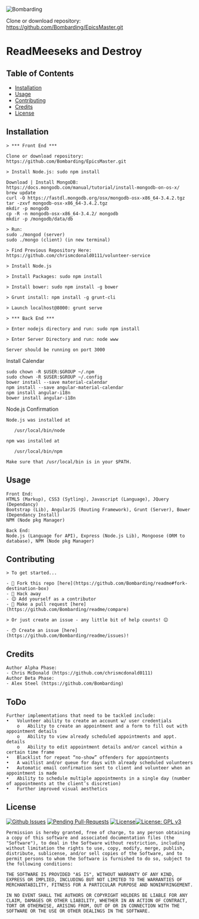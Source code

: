 ![Bombarding](https://wallpaperscraft.com/image/counter_strike_global_offensive_art_anarchist_game_card_steam_cs_go_97006_2560x1024.jpg)

Clone or download repository: https://github.com/Bombarding/EpicsMaster.git

# ReadMeeseks and Destroy

## Table of Contents

- [Installation](#installation)
- [Usage](#usage)
- [Contributing](#contributing)
- [Credits](#credits)
- [License](#license)

## Installation


```
> *** Front End ***

Clone or download repository: https://github.com/Bombarding/EpicsMaster.git

> Install Node.js: sudo npm install

Download | Install MongoDB:
https://docs.mongodb.com/manual/tutorial/install-mongodb-on-os-x/
brew update
curl -O https://fastdl.mongodb.org/osx/mongodb-osx-x86_64-3.4.2.tgz
tar -zxvf mongodb-osx-x86_64-3.4.2.tgz
mkdir -p mongodb
cp -R -n mongodb-osx-x86_64-3.4.2/ mongodb
mkdir -p /mongodb/data/db

> Run:
sudo ./mongod (server)
sudo ./mongo (client) (in new terminal)

> Find Previous Repository Here: https://github.com/chrismcdonald0111/volunteer-service

> Install Node.js

> Install Packages: sudo npm install

> Install bower: sudo npm install -g bower

> Grunt install: npm install -g grunt-cli

> Launch localhost@8000: grunt serve

> *** Back End ***

> Enter nodejs directory and run: sudo npm install

> Enter Server Directory and run: node www

Server should be running on port 3000
```
Install Calendar
```
sudo chown -R $USER:$GROUP ~/.npm
sudo chown -R $USER:$GROUP ~/.config
bower install --save material-calendar
npm install --save angular-material-calendar
npm install angular-i18n
bower install angular-i18n
```


Node.js Confirmation
```
Node.js was installed at

   /usr/local/bin/node

npm was installed at

   /usr/local/bin/npm

Make sure that /usr/local/bin is in your $PATH.
```

## Usage
```
Front End:
HTML5 (Markup), CSS3 (Sytling), Javascript (Language), JQuery (Dependancy)
Bootstrap (Lib), AngularJS (Routing Framework), Grunt (Server), Bower (Dependancy Install)
NPM (Node pkg Manager)

Back End:
Node.js (Language for API), Express (Node.js Lib), Mongoose (ORM to database), NPM (Node pkg Manager)
```

## Contributing
```
> To get started...

- 🍴 Fork this repo [here](https://github.com/Bombarding/readme#fork-destination-box)
- 🔨 Hack away
- 😊 Add yourself as a contributor
- 🔧 Make a pull request [here](https://github.com/Bombarding/readme/compare)

> Or just create an issue - any little bit of help counts! 😊

- 😯 Create an issue [here](https://github.com/Bombarding/readme/issues)!
```

## Credits
```
Author Alpha Phase:
- Chris McDonald (https://github.com/chrismcdonald0111)
Author Beta Phase:
- Alex Steel (https://github.com/Bombarding)
```

## ToDo
```
Further implementations that need to be tackled include:
•	Volunteer ability to create an account w/ user credentials
	o	Ability to create an appointment and a form to fill out with appointment details
	o	Ability to view already scheduled appointments and appt. details
	o	Ability to edit appointment details and/or cancel within a certain time frame
•	Blacklist for repeat “no-show” offenders for appointments
•	A waitlist and/or queue for days with already scheduled volunteers
•	Automatic email confirmation sent to client and volunteer when an appointment is made
•	Ability to schedule multiple appointments in a single day (number of appointments at the client’s discretion)
•	Further improved visual aesthetics 
```

## License
[![Github Issues](http://githubbadges.herokuapp.com/Bombarding/readme/issues.svg?style=flat-square)](https://github.com/Bombarding/readme/issues) [![Pending Pull-Requests](http://githubbadges.herokuapp.com/Bombarding/readme/pulls.svg?style=flat-square)](https://github.com/Bombarding/readme/pulls) [![License](http://img.shields.io/:license-mit-blue.svg?style=flat-square)](http://badges.mit-license.org)[![License: GPL v3](https://img.shields.io/badge/License-GPL%20v3-blue.svg)](http://www.gnu.org/licenses/gpl-3.0)

```
Permission is hereby granted, free of charge, to any person obtaining a copy of this software and associated documentation files (the "Software"), to deal in the Software without restriction, including without limitation the rights to use, copy, modify, merge, publish, distribute, sublicense, and/or sell copies of the Software, and to permit persons to whom the Software is furnished to do so, subject to the following conditions:

THE SOFTWARE IS PROVIDED "AS IS", WITHOUT WARRANTY OF ANY KIND, EXPRESS OR IMPLIED, INCLUDING BUT NOT LIMITED TO THE WARRANTIES OF MERCHANTABILITY, FITNESS FOR A PARTICULAR PURPOSE AND NONINFRINGEMENT. 

IN NO EVENT SHALL THE AUTHORS OR COPYRIGHT HOLDERS BE LIABLE FOR ANY CLAIM, DAMAGES OR OTHER LIABILITY, WHETHER IN AN ACTION OF CONTRACT, TORT OR OTHERWISE, ARISING FROM, OUT OF OR IN CONNECTION WITH THE SOFTWARE OR THE USE OR OTHER DEALINGS IN THE SOFTWARE.
```
